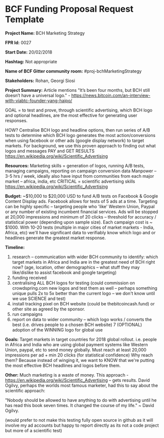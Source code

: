 
# BCF Funding Proposal Request Template

**Project Name:**
BCH Marketing Strategy

**FPR Id:**
0027

**Start Date:**
20/02/2018

**Hashtag:**
Not appropriate

**Name of BCF Gitter community room:**
#proj-bchMarketingStrategy

**Stakeholders:**
Rohan, Georgi Siosi 

**Project Summary:**
Article mentions &quot;It’s been four months, but BCH still doesn’t have a universal logo.&quot; - https://news.bitcoin.com/an-interview-with-viabtc-founder-yang-haipo/

GOAL = to test and prove, through scientific advertising, which BCH logo and optional headlines, are the most effective for generating user responses. 

HOW?
Centralise BCH logo and headline options, then run series of A/B tests to determine which BCH logo generates the most action/conversions when using facebook or other ads (google display network) to target markets. For background, we use this proven approach to finding out what logos and messages PAY and GET RESULTS https://en.wikipedia.org/wiki/Scientific_Advertising

**Resources:**
Marketing skills = generation of logos, running A/B tests, managing campaigns, reporting on campaign conversion data
Manpower – 3-5 hrs / week, ideally also have input from communities from each major market – africa, india, etc
CRITICAL = scientific advertising skills https://en.wikipedia.org/wiki/Scientific_Advertising

**Budget:**
~$10,000 to $20,000 USD to fund A/B tests on Facebook &amp; Google Content Display ads.
Facebook allows for tests of 5 ads at a time. Targeting can be highly specific – targeting people who &#39;like&#39; Western Union, Paypal or any number of existing incumbent financial services. 
Ads will be stopped at 20,000 impressions and minimum of 20 clicks – threshold for accuracy / statistical power (depending upon sample size). 
Each campaign cost is ~ $1000. With 10-20 tests (multiple in major cities of market markets - India, Africa, etc) we&#39;ll have significant data to verifiably know which logo and or headlines generate the greatest market response. 


**Timeline:**
1. research – communication with wider BCH community to identify: which target markets in Africa and India are in the greatest need of BCH right now? (age, location, other demographics – what stuff they may like/dislike to assist facebook and google targeting)
2. funding received
3. centralising ALL BCH logos for testing (could commission on crowdspring.com new logos and test them as well – perhaps something unique pulls 2x to 5x better than the current logo – we don&#39;t know until we use SCIENCE and test)
4. install tracking pixel on BCH website (could be thebitcoincash.fund) or other site as agreed by the sponsor.
5. run campaigns
6. report on data to wider community – which logo works / converts the best (i.e. drives people to a chosen BCH website)
7 (OPTIONAL) adoption of the WINNING logo for global use


**Goals:**
Target markets in target countries for 2018 global rollout. 
i.e. people in Africa and India who are using global payment systems like Western Union, paypal, etc to send money globally. 
Must reach at least 20,000 impressions per ad + min 20 clicks (for statistical confidence)
Why reach them? Because instead of winging it, we want to KNOW that we&#39;re putting the most effective BCH headlines and logos before them. 

**Other:**
Much marketing is a waste of money. This approach - https://en.wikipedia.org/wiki/Scientific_Advertising – gets results. David Ogilvy, perhaps the worlds most famous marketer, had this to say about the scientific approach:

&quot;Nobody should be allowed to have anything to do with advertising until he has read this book seven times. It changed the course of my life.&quot; ~ David Ogilvy.

(would prefer to not make this testing fully open source in github as it will involve my ad accounts but happy to report directly as its not a code project but more of a scientific test)
